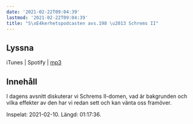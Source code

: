 ```yaml
---
date: '2021-02-22T09:04:39'
lastmod: '2021-02-22T09:04:39'
title: "S\xE4kerhetspodcasten avs.198 \u2013 Schrems II"
---
```

## Lyssna

iTunes \| Spotify \| [mp3](https://traffic.libsyn.com/secure/sakerhetspodcasten/Schrems_2021-02-10.mp3)


## Innehåll

I dagens avsnitt diskuterar vi Schrems II-domen, vad är bakgrunden och vilka effekter
av den har vi redan sett och kan vänta oss framöver.

Inspelat: 2021-02-10. Längd: 01:17:36.
